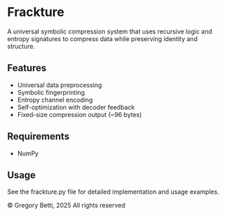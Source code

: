 # Frackture

A universal symbolic compression system that uses recursive logic and entropy signatures to compress data while preserving identity and structure.

## Features

- Universal data preprocessing
- Symbolic fingerprinting
- Entropy channel encoding
- Self-optimization with decoder feedback
- Fixed-size compression output (~96 bytes)

## Requirements

- NumPy

## Usage

See the frackture.py file for detailed implementation and usage examples.

© Gregory Betti, 2025
All rights reserved
